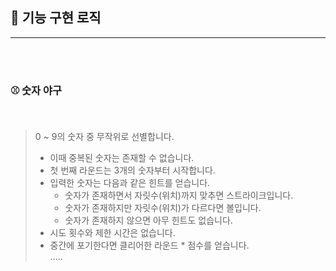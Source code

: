## 🚀 기능 구현 로직

---

<br>
<br>

### ⚾️ 숫자 야구
<br>

> 0 ~ 9의 숫자 중 무작위로 선별합니다.
> - 이때 중복된 숫자는 존재할 수 없습니다.
> - 첫 번째 라운드는 3개의 숫자부터 시작합니다.
> - 입력한 숫자는 다음과 같은 힌트를 얻습니다.  
>   - 숫자가 존재하면서 자릿수(위치)까지 맞추면 스트라이크입니다.  
>   - 숫자가 존재하지만 자릿수(위치)가 다르다면 볼입니다.  
>   - 숫자가 존재하지 않으면 아무 힌트도 없습니다.
> - 시도 횟수와 제한 시간은 없습니다.
> - 중간에 포기한다면 클리어한 라운드 * 점수를 얻습니다.  
> .....  